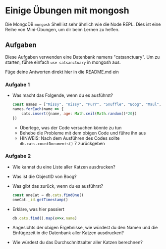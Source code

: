 # Einige Übungen mit mongosh

Die MongoDB `mongosh` Shell ist sehr ähnlich wie die Node REPL. Dies ist eine Reihe von Mini-Übungen, um dir beim Lernen zu helfen.

## Aufgaben

Diese Aufgaben verwenden eine Datenbank namens "catsanctuary". Um zu starten, führe einfach `use catsanctuary` in mongosh aus.

Füge deine Antworten direkt hier in die README.md ein

### Aufgabe 1

- Was macht das Folgende, wenn du es ausführst?

    ```js
    const names = ["Missy", "Kissy", "Purr", "Snuffle", "Boog", "Maul", "Gorthalax Bonechewer"]
    names.forEach(name => {
        cats.insert({name, age: Math.ceil(Math.random()*20})
    })
    ```

    - Überlege, was der Code versuchen könnte zu tun
    - Behebe die Probleme mit dem obigen Code und führe ihn aus
    - HINWEIS: Nach dem Ausführen des Codes sollte `db.cats.countDocuments()` 7 zurückgeben

### Aufgabe 2

- Wie kannst du eine Liste aller Katzen ausdrucken?
- Was ist die ObjectID von Boog?
- Was gibt das zurück, wenn du es ausführst?

    ```js
    const oneCat = db.cats.findOne()
    oneCat._id.getTimestamp()
    ```

- Erkläre, was hier passiert

    ```js
    db.cats.find().map(x=>x.name)
    ```

- Angesichts der obigen Ergebnisse, wie würdest du den Namen und die Einfügezeit in die Datenbank aller Katzen ausdrucken?
- Wie würdest du das Durchschnittsalter aller Katzen berechnen?
